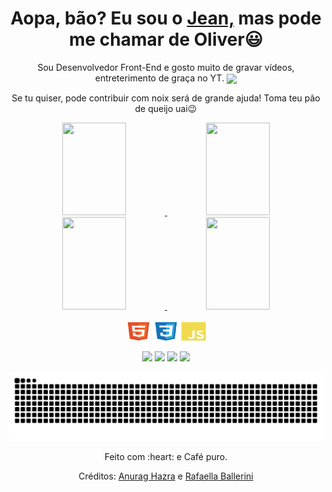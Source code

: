 <div>
  
  <h1 align="center">
    Aopa, bão? Eu sou o 
    <a href="https://www.linkedin.com/in/jej3zin/">Jean,</a> mas pode me chamar de Oliver😃️
  </h1>
  
  <p align="center">
    Sou Desenvolvedor Front-End e gosto muito de gravar vídeos, entreterimento de graça no YT.
    <a href="https://www.youtube.com/channel/@jej3zin" target="_blank">
      <img
           width="10%" 
           align="center" 
           valign="middle" 
           src="https://img.shields.io/youtube/channel/subscribers/UCBWhPsB89znPmMm3wym-YwA" 
           target="_blank" 
      />
    </a>  
  </p>
  
  <p align="center">
    Se tu quiser, pode contribuir com noix será de grande ajuda! Toma teu pão de queijo uai😉️
  </p>
  
</div>

<div align="center">
  <a href="https://github.com/jej3zin">
    <img height="148em" width="45%" src="https://github-readme-stats.vercel.app/api?username=jej3zin&count_private=true&include_all_commits=true&show_icons=true&theme=midnight-purple&hide_border=false&show_owner=true"/>
    <img height="148em" width="45%" src="https://github-readme-stats.vercel.app/api/top-langs/?username=jej3zin&theme=midnight-purple&hide_border=false&&layout=compact"/>
    <img height="148em" width="45%" src="https://github-readme-stats.vercel.app/api/pin/?username=jej3zin&theme=midnight-purple&repo=jej3zin"/>
    <img height="148em" width="45%" src="https://github-readme-stats.vercel.app/api/pin/?username=jej3zin&theme=midnight-purple&repo=Portfolio"/>
  </a>
</div>

<div align="center" valign="top"><br>
    
  <img align="center" alt="HTML" height="30" width="40" src="https://raw.githubusercontent.com/devicons/devicon/master/icons/html5/html5-original.svg">
  <img align="center" alt="CSS" height="30" width="40" src="https://raw.githubusercontent.com/devicons/devicon/master/icons/css3/css3-original.svg">
  <img align="center" alt="Js" height="30" width="40" src="https://raw.githubusercontent.com/devicons/devicon/master/icons/javascript/javascript-plain.svg">

  <!-- <img align="center" alt="nodejs" height="30" width="40" src="https://cdn.worldvectorlogo.com/logos/nodejs-icon.svg">
  <img align="center" alt="Wa-Jest" height="30" width="40" src="https://cdn.jsdelivr.net/gh/devicons/devicon/icons/jest/jest-plain.svg">
  <img align="center" alt="git" height="30" width="40" src="https://raw.githubusercontent.com/devicons/devicon/master/icons/git/git-original.svg">
  <img align="center" alt="github" height="35" width="35" src="/assets/GitHub.png">
  <img align="center" alt="linux" height="30" width="40" src="https://raw.githubusercontent.com/devicons/devicon/master/icons/linux/linux-original.svg">
     -->
</div><br>

<div align="center">
  <a href="https://www.youtube.com/channel/@jej3zin" target="_blank"><img src="https://img.shields.io/badge/YouTube-FF0000?style=for-the-badge&logo=youtube&logoColor=white" target="_blank"></a>
  <a href="https://www.instagram.com/jej3zin/" target="_blank"><img src="https://img.shields.io/badge/-Instagram-%23E4405F?style=for-the-badge&logo=instagram&logoColor=white" target="_blank"></a>
  <a href="https://www.linkedin.com/in/jej3zin/" target="_blank"><img src="https://img.shields.io/badge/-LinkedIn-%230077B5?style=for-the-badge&logo=linkedin&logoColor=white" target="_blank"></a> 
  <a href="mailto:contato.jeanholiveira@gmail.com"><img src="https://img.shields.io/badge/-Gmail-%23333?style=for-the-badge&logo=gmail&logoColor=white" target="_blank"></a>
</div>

<div align="center">

  ![Snake animation](https://github.com/jej3zin/jej3zin/blob/output/github-contribution-grid-snake.svg)
  
</div>

<div align="center">
  <p>Feito com :heart: e Café puro.</p>
  <p>Créditos: <a href="https://github.com/anuraghazra/github-readme-stats">Anurag Hazra</a> e <a href="https://github.com/rafaballerini">Rafaella Ballerini</a></p>
</div>
